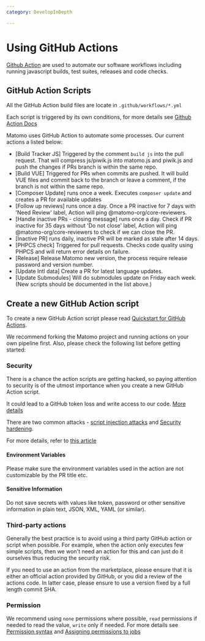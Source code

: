 ```yaml
---
category: DevelopInDepth

---
```

# Using GitHub Actions

[Github Action](https://github.com/features/actions) are used to automate our software workflows including running javascript builds, test suites, releases and code checks.


## GitHub Action Scripts

All the GitHub Action build files are locate in `.github/workflows/*.yml`

Each script is triggered by its own conditions, for more details see [Github Action Docs](https://docs.github.com/en/actions)

Matomo uses GitHub Action to automate some processes. Our current actions a listed below:
- [Build Tracker JS] Triggered by the comment `build js` into the pull request. That will compress js/piwik.js into matomo.js and piwik.js and push the changes if PRs branch is within the same repo.
- [Build VUE] Triggered for PRs when commits are pushed. It will build VUE files and commit back to the branch or leave a comment, if the branch is not within the same repo.
- [Composer Update] runs once a week. Executes `composer update` and creates a PR for available updates
- [Follow up reviews] runs once a day. Once a PR inactive for 7 days with 'Need Review' label, Action will ping @matomo-org/core-reviewers.
- [Handle inactive PRs - closing message] runs once a day. Check if PR inactive for 35 days without 'Do not close' label, Action will ping @matomo-org/core-reviewers to check if we can close the PR.
- [Inactive PR] runs daily, inactive PR will be marked as stale after 14 days.
- [PHPCS check] Triggered for pull requests. Checks code quality using PHPCS and will return error details on failure.
- [Release] Release Matomo new version, the process require release password and version number.
- [Update Intl data] Create a PR for latest language updates. 
- [Update Submodules] Will do submodules update on Friday each week.
(New scripts should be documented in the list above.)

## Create a new GitHub Action script

To create a new GitHub Action script please read [Quickstart for GitHub Actions](https://docs.github.com/en/actions/quickstart).

We recommend forking the Matomo project and running actions on your own pipeline first. Also, please check the following list before getting started:

### Security

There is a chance the action scripts are getting hacked, so paying attention to security is of the utmost importance when you create a new GitHub Action script. 

It could lead to a GitHub token loss and write access to our code. [More details](https://docs.github.com/en/actions/security-guides/security-hardening-for-github-actions#stealing-the-jobs-github_token)

There are two common attacks - [script injection attacks](https://docs.github.com/en/actions/learn-github-actions/security-hardening-for-github-actions#example-of-a-script-injection-attack) and [Security hardening](https://docs.github.com/en/actions/security-guides/security-hardening-for-github-actions).

For more details, refer to [this article](https://docs.github.com/en/actions/security-guides/security-hardening-for-github-actions#overview)

#### Environment Variables
Please make sure the environment variables used in the action are not customizable by the PR title etc.

#### Sensitive Information
Do not save secrets with values like token, password or other sensitive information in plain text, JSON, XML, YAML (or similar).

### Third-party actions

Generally the best practice is to avoid using a third party GitHub action or script when possible. For example, when the action only executes few simple scripts, then we won't need an action for this and can just do it ourselves thus reducing the security risk.

If you need to use an action from the marketplace, please ensure that it is either an official action provided by GitHub, or you did a review of the actions code. In latter case, please ensure to use a version fixed by a full length commit SHA.


### Permission
We recommend using `none` permissions where possible, `read` permissions if needed to read the value, `write` only if needed. For more details see [Permission syntax](https://docs.github.com/en/actions/using-workflows/workflow-syntax-for-github-actions#permissions) and [Assigning permissions to jobs](https://docs.github.com/en/enterprise-cloud@latest/actions/using-jobs/assigning-permissions-to-jobs) 
